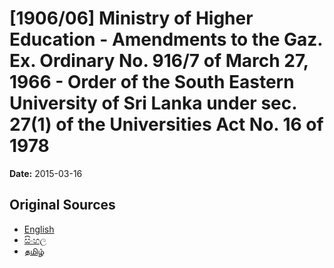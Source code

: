 # [1906/06] Ministry of Higher Education - Amendments to the Gaz. Ex. Ordinary No. 916/7 of March 27, 1966 - Order of the South Eastern University of Sri Lanka under sec. 27(1) of the Universities Act No. 16 of 1978

**Date:** 2015-03-16

## Original Sources

- [English](https://documents.gov.lk/view/extra-gazettes/2015/3/1906-06_E.pdf)
- [සිංහල](https://documents.gov.lk/view/extra-gazettes/2015/3/1906-06_S.pdf)
- [தமிழ்](https://documents.gov.lk/view/extra-gazettes/2015/3/1906-06_T.pdf)
